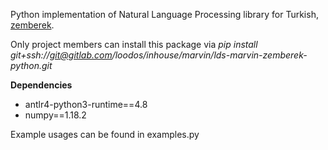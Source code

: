 Python implementation of Natural Language Processing library 
for Turkish, [zemberek](https://github.com/ahmetaa/zemberek-nlp).

Only project members can install this package via 
_pip install git+ssh://git@gitlab.com/loodos/inhouse/marvin/lds-marvin-zemberek-python.git_

**Dependencies**
* antlr4-python3-runtime==4.8
* numpy==1.18.2

Example usages can be found in examples.py
